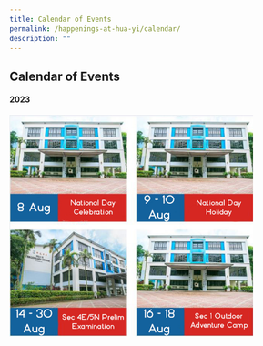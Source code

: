 ```yaml
---
title: Calendar of Events
permalink: /happenings-at-hua-yi/calendar/
description: ""
---
```

## Calendar of Events

#### 2023

<img src="/images/8to18aug.jpg" style="width:85%">